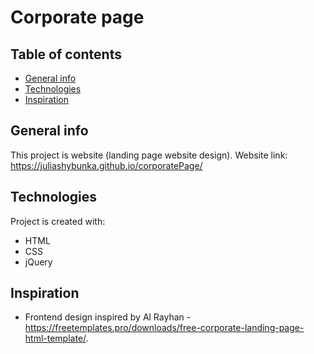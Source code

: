 # Corporate page

## Table of contents
* [General info](#general-info)
* [Technologies](#technologies)
* [Inspiration](#inspiration)

## General info
This project is website (landing page website design).
Website link: https://juliashybunka.github.io/corporatePage/

## Technologies
Project is created with:
* HTML
* CSS
* jQuery

## Inspiration
* Frontend design inspired by Al Rayhan - https://freetemplates.pro/downloads/free-corporate-landing-page-html-template/.
